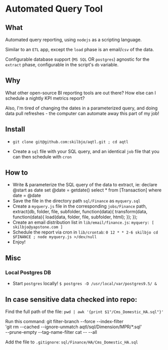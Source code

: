 # Automated Query Tool

## What 
Automated query reporting, using `nodejs` as a scripting language.

Similar to an `ETL` app, except the `load` phase is an email/`csv` of the data.

Configurable database support (`MS SQL` OR `postgres`) agnostic for the `extract` phase, configurable in the script's `db` variable.

## Why
What other open-source BI reporting tools are out there? How else can I schedule a nightly KPI metrics report?

Also, I'm tired of changing the dates in a parameterized query, and doing data pull refreshes - the computer can automate away this part of my job!

## Install
- `git clone git@github.com:skilbjo/aqtl.git ; cd aqtl`

- Create a `sql` file with your SQL query, and an identical `job` file that you can then schedule with `cron`

## How to
- Write & parameterize the SQL query of the data to extract, ie:
		declare @start as date
		set @date = getdate()
		select * from [Transaction] where date = @date
- Save the file in the directory path `sql/Finance` as `myquery.sql`
- Create a `myquery.js` file in the corresponding `jobs/Finance` path,
		extract(db, folder, file, subfolder, function(data){
			transform(data, function(data){
				load(data, folder, file, subfolder, html);
			});
		});
- Create an email distribution list in `lib/email/finance.js`: `myquery: [ skilbjo@yapstone.com ]`
- Schedule the report via cron in `lib/crontab`: `0 12 * * 2-6 skilbjo cd $FINANCE ; node myquery.js >/dev/null`
- Enjoy!

## Misc
### Local Postgres DB
- Start `postgres` locally! `$ postgres -D /usr/local/var/postgres9.5/ &`

## In case sensitive data checked into repo:
Find the full path of the file: `pwd | awk '{print $1"/Cms_Domestic_HA.sql"}'`

Run this command:
		git filter-branch --force --index-filter \
		'git rm --cached --ignore-unmatch aqtl/sql/Dimension/MPR/*.sql' \
		--prune-empty --tag-name-filter cat -- --all

Add the file to `.gitignore`: `sql/Finance/HA/Cms_Domestic_HA.sql`